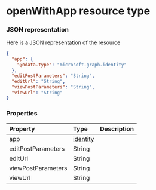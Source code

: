 # openWithApp resource type



### JSON representation

Here is a JSON representation of the resource

```json
{
  "app": {
    "@odata.type": "microsoft.graph.identity"
  },
  "editPostParameters": "String",
  "editUrl": "String",
  "viewPostParameters": "String",
  "viewUrl": "String"
}

```
### Properties
| Property	   | Type	|Description|
|:---------------|:--------|:----------|
|app|[identity](identity.md)||
|editPostParameters|String||
|editUrl|String||
|viewPostParameters|String||
|viewUrl|String||

<!-- uuid: c46041fc-5de5-45ce-890a-55d0fd326f28
2015-10-09 18:31:37 UTC -->